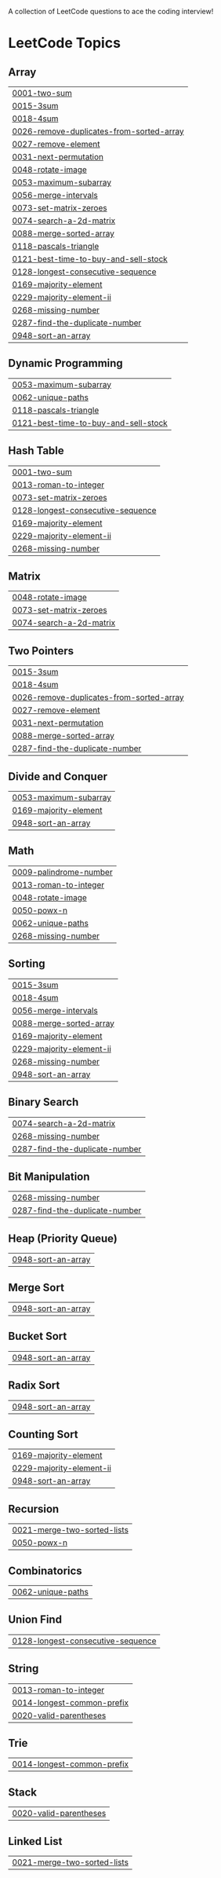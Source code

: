 A collection of LeetCode questions to ace the coding interview!
<!---LeetCode Topics Start-->
# LeetCode Topics
## Array
|  |
| ------- |
| [0001-two-sum](https://github.com/Pneha1234/LeetCode/tree/master/0001-two-sum) |
| [0015-3sum](https://github.com/Pneha1234/LeetCode/tree/master/0015-3sum) |
| [0018-4sum](https://github.com/Pneha1234/LeetCode/tree/master/0018-4sum) |
| [0026-remove-duplicates-from-sorted-array](https://github.com/Pneha1234/LeetCode/tree/master/0026-remove-duplicates-from-sorted-array) |
| [0027-remove-element](https://github.com/Pneha1234/LeetCode/tree/master/0027-remove-element) |
| [0031-next-permutation](https://github.com/Pneha1234/LeetCode/tree/master/0031-next-permutation) |
| [0048-rotate-image](https://github.com/Pneha1234/LeetCode/tree/master/0048-rotate-image) |
| [0053-maximum-subarray](https://github.com/Pneha1234/LeetCode/tree/master/0053-maximum-subarray) |
| [0056-merge-intervals](https://github.com/Pneha1234/LeetCode/tree/master/0056-merge-intervals) |
| [0073-set-matrix-zeroes](https://github.com/Pneha1234/LeetCode/tree/master/0073-set-matrix-zeroes) |
| [0074-search-a-2d-matrix](https://github.com/Pneha1234/LeetCode/tree/master/0074-search-a-2d-matrix) |
| [0088-merge-sorted-array](https://github.com/Pneha1234/LeetCode/tree/master/0088-merge-sorted-array) |
| [0118-pascals-triangle](https://github.com/Pneha1234/LeetCode/tree/master/0118-pascals-triangle) |
| [0121-best-time-to-buy-and-sell-stock](https://github.com/Pneha1234/LeetCode/tree/master/0121-best-time-to-buy-and-sell-stock) |
| [0128-longest-consecutive-sequence](https://github.com/Pneha1234/LeetCode/tree/master/0128-longest-consecutive-sequence) |
| [0169-majority-element](https://github.com/Pneha1234/LeetCode/tree/master/0169-majority-element) |
| [0229-majority-element-ii](https://github.com/Pneha1234/LeetCode/tree/master/0229-majority-element-ii) |
| [0268-missing-number](https://github.com/Pneha1234/LeetCode/tree/master/0268-missing-number) |
| [0287-find-the-duplicate-number](https://github.com/Pneha1234/LeetCode/tree/master/0287-find-the-duplicate-number) |
| [0948-sort-an-array](https://github.com/Pneha1234/LeetCode/tree/master/0948-sort-an-array) |
## Dynamic Programming
|  |
| ------- |
| [0053-maximum-subarray](https://github.com/Pneha1234/LeetCode/tree/master/0053-maximum-subarray) |
| [0062-unique-paths](https://github.com/Pneha1234/LeetCode/tree/master/0062-unique-paths) |
| [0118-pascals-triangle](https://github.com/Pneha1234/LeetCode/tree/master/0118-pascals-triangle) |
| [0121-best-time-to-buy-and-sell-stock](https://github.com/Pneha1234/LeetCode/tree/master/0121-best-time-to-buy-and-sell-stock) |
## Hash Table
|  |
| ------- |
| [0001-two-sum](https://github.com/Pneha1234/LeetCode/tree/master/0001-two-sum) |
| [0013-roman-to-integer](https://github.com/Pneha1234/LeetCode/tree/master/0013-roman-to-integer) |
| [0073-set-matrix-zeroes](https://github.com/Pneha1234/LeetCode/tree/master/0073-set-matrix-zeroes) |
| [0128-longest-consecutive-sequence](https://github.com/Pneha1234/LeetCode/tree/master/0128-longest-consecutive-sequence) |
| [0169-majority-element](https://github.com/Pneha1234/LeetCode/tree/master/0169-majority-element) |
| [0229-majority-element-ii](https://github.com/Pneha1234/LeetCode/tree/master/0229-majority-element-ii) |
| [0268-missing-number](https://github.com/Pneha1234/LeetCode/tree/master/0268-missing-number) |
## Matrix
|  |
| ------- |
| [0048-rotate-image](https://github.com/Pneha1234/LeetCode/tree/master/0048-rotate-image) |
| [0073-set-matrix-zeroes](https://github.com/Pneha1234/LeetCode/tree/master/0073-set-matrix-zeroes) |
| [0074-search-a-2d-matrix](https://github.com/Pneha1234/LeetCode/tree/master/0074-search-a-2d-matrix) |
## Two Pointers
|  |
| ------- |
| [0015-3sum](https://github.com/Pneha1234/LeetCode/tree/master/0015-3sum) |
| [0018-4sum](https://github.com/Pneha1234/LeetCode/tree/master/0018-4sum) |
| [0026-remove-duplicates-from-sorted-array](https://github.com/Pneha1234/LeetCode/tree/master/0026-remove-duplicates-from-sorted-array) |
| [0027-remove-element](https://github.com/Pneha1234/LeetCode/tree/master/0027-remove-element) |
| [0031-next-permutation](https://github.com/Pneha1234/LeetCode/tree/master/0031-next-permutation) |
| [0088-merge-sorted-array](https://github.com/Pneha1234/LeetCode/tree/master/0088-merge-sorted-array) |
| [0287-find-the-duplicate-number](https://github.com/Pneha1234/LeetCode/tree/master/0287-find-the-duplicate-number) |
## Divide and Conquer
|  |
| ------- |
| [0053-maximum-subarray](https://github.com/Pneha1234/LeetCode/tree/master/0053-maximum-subarray) |
| [0169-majority-element](https://github.com/Pneha1234/LeetCode/tree/master/0169-majority-element) |
| [0948-sort-an-array](https://github.com/Pneha1234/LeetCode/tree/master/0948-sort-an-array) |
## Math
|  |
| ------- |
| [0009-palindrome-number](https://github.com/Pneha1234/LeetCode/tree/master/0009-palindrome-number) |
| [0013-roman-to-integer](https://github.com/Pneha1234/LeetCode/tree/master/0013-roman-to-integer) |
| [0048-rotate-image](https://github.com/Pneha1234/LeetCode/tree/master/0048-rotate-image) |
| [0050-powx-n](https://github.com/Pneha1234/LeetCode/tree/master/0050-powx-n) |
| [0062-unique-paths](https://github.com/Pneha1234/LeetCode/tree/master/0062-unique-paths) |
| [0268-missing-number](https://github.com/Pneha1234/LeetCode/tree/master/0268-missing-number) |
## Sorting
|  |
| ------- |
| [0015-3sum](https://github.com/Pneha1234/LeetCode/tree/master/0015-3sum) |
| [0018-4sum](https://github.com/Pneha1234/LeetCode/tree/master/0018-4sum) |
| [0056-merge-intervals](https://github.com/Pneha1234/LeetCode/tree/master/0056-merge-intervals) |
| [0088-merge-sorted-array](https://github.com/Pneha1234/LeetCode/tree/master/0088-merge-sorted-array) |
| [0169-majority-element](https://github.com/Pneha1234/LeetCode/tree/master/0169-majority-element) |
| [0229-majority-element-ii](https://github.com/Pneha1234/LeetCode/tree/master/0229-majority-element-ii) |
| [0268-missing-number](https://github.com/Pneha1234/LeetCode/tree/master/0268-missing-number) |
| [0948-sort-an-array](https://github.com/Pneha1234/LeetCode/tree/master/0948-sort-an-array) |
## Binary Search
|  |
| ------- |
| [0074-search-a-2d-matrix](https://github.com/Pneha1234/LeetCode/tree/master/0074-search-a-2d-matrix) |
| [0268-missing-number](https://github.com/Pneha1234/LeetCode/tree/master/0268-missing-number) |
| [0287-find-the-duplicate-number](https://github.com/Pneha1234/LeetCode/tree/master/0287-find-the-duplicate-number) |
## Bit Manipulation
|  |
| ------- |
| [0268-missing-number](https://github.com/Pneha1234/LeetCode/tree/master/0268-missing-number) |
| [0287-find-the-duplicate-number](https://github.com/Pneha1234/LeetCode/tree/master/0287-find-the-duplicate-number) |
## Heap (Priority Queue)
|  |
| ------- |
| [0948-sort-an-array](https://github.com/Pneha1234/LeetCode/tree/master/0948-sort-an-array) |
## Merge Sort
|  |
| ------- |
| [0948-sort-an-array](https://github.com/Pneha1234/LeetCode/tree/master/0948-sort-an-array) |
## Bucket Sort
|  |
| ------- |
| [0948-sort-an-array](https://github.com/Pneha1234/LeetCode/tree/master/0948-sort-an-array) |
## Radix Sort
|  |
| ------- |
| [0948-sort-an-array](https://github.com/Pneha1234/LeetCode/tree/master/0948-sort-an-array) |
## Counting Sort
|  |
| ------- |
| [0169-majority-element](https://github.com/Pneha1234/LeetCode/tree/master/0169-majority-element) |
| [0229-majority-element-ii](https://github.com/Pneha1234/LeetCode/tree/master/0229-majority-element-ii) |
| [0948-sort-an-array](https://github.com/Pneha1234/LeetCode/tree/master/0948-sort-an-array) |
## Recursion
|  |
| ------- |
| [0021-merge-two-sorted-lists](https://github.com/Pneha1234/LeetCode/tree/master/0021-merge-two-sorted-lists) |
| [0050-powx-n](https://github.com/Pneha1234/LeetCode/tree/master/0050-powx-n) |
## Combinatorics
|  |
| ------- |
| [0062-unique-paths](https://github.com/Pneha1234/LeetCode/tree/master/0062-unique-paths) |
## Union Find
|  |
| ------- |
| [0128-longest-consecutive-sequence](https://github.com/Pneha1234/LeetCode/tree/master/0128-longest-consecutive-sequence) |
## String
|  |
| ------- |
| [0013-roman-to-integer](https://github.com/Pneha1234/LeetCode/tree/master/0013-roman-to-integer) |
| [0014-longest-common-prefix](https://github.com/Pneha1234/LeetCode/tree/master/0014-longest-common-prefix) |
| [0020-valid-parentheses](https://github.com/Pneha1234/LeetCode/tree/master/0020-valid-parentheses) |
## Trie
|  |
| ------- |
| [0014-longest-common-prefix](https://github.com/Pneha1234/LeetCode/tree/master/0014-longest-common-prefix) |
## Stack
|  |
| ------- |
| [0020-valid-parentheses](https://github.com/Pneha1234/LeetCode/tree/master/0020-valid-parentheses) |
## Linked List
|  |
| ------- |
| [0021-merge-two-sorted-lists](https://github.com/Pneha1234/LeetCode/tree/master/0021-merge-two-sorted-lists) |
<!---LeetCode Topics End-->
